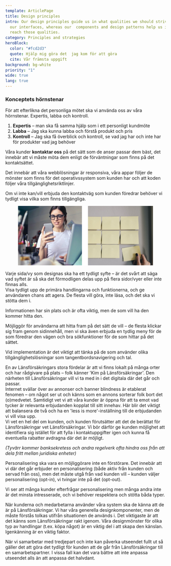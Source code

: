 ```yaml
---
template: ArticlePage
title: Design principles
intro: Our design principles guide us in what qualities we should strive for in
  our interfaces, whereas our  components and design patterns help us in how to
  reach those qualities.
category: Principles and strategies
heroBlock:
  color: "#fcd2d3"
  quote: Hjälp mig göra det  jag kom för att göra
  cite: Vår främsta uppgift
background: bg-white
priority: "1"
wide: true
lang: true
---
```

### Konceptets hörnstenar

För att efterlikna det personliga mötet ska vi använda oss av våra hörnstenar. Expertis, labba och kontroll.

1. **Expertis** – man ska få samma hjälp som i ett personligt kundmöte
2. **Labba** – Jag ska kunna labba och förstå produkt och pris
3. **Kontroll** – Jag ska få överblick och kontroll, se vad jag har och inte har för produkter vad jag behöver

<section>
<Collapse title="Upplevelsen är utformad för denna kanal"><div class="content">Våra kunder <strong>kontaktar oss</strong> på det sätt som de anser passar dem bäst, det innebär att vi måste möta dem enligt de förväntningar som finns på det kontaktsättet. 

Det innebär att våra webblösningar är responsiva, våra appar följer de mönster som finns för det operativssystem som kunden har och att koden följer våra tillgänglighetsriktlinjer.

Om vi inte kan/vill erbjuda den kontaktväg som kunden föredrar behöver vi tydligt visa vilka som finns tillgängliga.

<figure class="Image Image__border"><img src="/img/regularv2.jpg" srcset="/img/regularv2.jpg 2x" alt="alt"><figcaption><div class="Image__caption"></div></figcaption></figure></div></Collapse>
<Collapse title="Varje sida har ett primärt syfte"><div class="content">Varje sida/vy som designas ska ha ett tydligt syfte – är det svårt att säga vad syftet är så ska det förmodligen delas upp på flera sidor/vyer eller inte finnas alls.</div></Collapse>
<Collapse title="Handling och funktion före information"><div class="content">Visa tydligt upp de primära handlingarna och funktionerna, och ge användaren chans att agera. De flesta vill göra, inte läsa, och det ska vi stötta dem i.

Informationen har sin plats och är ofta viktig, men de som vill ha den kommer hitta den.</div></Collapse>
<Collapse title="Alla hittar rätt på olika sätt"><div class="content">Möjliggör för användarna att hitta fram på det sätt de vill – de flesta klickar sig fram genom sidinnehåll, men vi ska även erbjuda en tydlig meny för de som föredrar den vägen och bra sökfunktioner för de som hittar på det sättet.

Vid implementation är det viktigt att tänka på de som använder olika tillgänglighetslösningar som tangentbordsnavigering och tal.</div></Collapse>
<Collapse title="Styrkan i det personliga och lokala återspeglas i det digitala"><div class="content">En av Länsförsäkringars stora fördelar är att vi finns lokalt på många orter och har rådgivare på plats – folk känner 'Kim på Länsförsäkringar'. Den närheten till Länsförsäkringar vill vi ta med in i det digitala där det går och passar.</div></Collapse>
<Collapse title="Relevanta, men få, erbjudanden i en naturlig kontext"><div class="content">Internet svällar över av annonser och banner blindness är etablerat fenomen – om något ser ut och känns som en annons sorterar folk bort det (o)medvetet. Samtidigt vet vi att våra kunder är öppna för att ta emot vad tycker är relevanta erbjudanden kopplat till sitt innehav. Här blir det viktigt att balansera de två och ha en 'less is more'-inställning till de erbjudanden vi vill visa upp.</div></Collapse>
<Collapse title="Kunden möts utifrån det Länsförsäkringar vet, eller borde veta, om kunden"><div class="content">Vi vet en hel del om kunden, och kunden förutsätter att det de berättat för Länsförsäkringar vet Länsförsäkringar. Vi bör därför ge kunden möjlighet att identifiera sig istället för att fylla i kontaktuppgifter igen och kunna få eventuella rabatter avdragna där det är möjligt.

*(Tyvärr kommer banksekretess och andra regelverk ofta hindra oss från att dela fritt mellan juridiska enheter)*</div></Collapse>
<Collapse title="Personalisering är alltid kundens val"><div class="content">Personalisering ska vara en möjliggörare inte en förstörare. Det innebär att vi där det går erbjuder en personalisering (både aktiv från kunden och servad från oss), men det måste utgå från vad kunden vill – kunden väljer personalisering (opt-in), vi tvingar inte på det (opt-out).

Vi ser att många kunder efterfrågar personalisering men många andra inte är det minsta intresserade, och vi behöver respektera och stötta båda typer.</div></Collapse>
<Collapse title="Det ska kännas Länsförsäkringar"><div class="content">När kunderna och medarbetarna använder våra system ska de känna att de är på Länsförsäkringar. Vi har våra generella designkomponenter, men de måste förstås tolkas utifrån situationen de används i. Det viktigaste är att det känns som Länsförsäkringar rakt igenom. Våra designmönster för olika typ av handlingar (t.ex. köpa något) är en viktig del i att skapa den känslan. Igenkänning är en viktig faktor.

När vi samarbetar med tredjepart och inte kan påverka utseendet fullt ut så gäller det att göra det tydligt för kunden att de går från Länsförsäkringar till en samarbetspartner. I vissa fall kan det vara bättre att inte anpassa utseendet alls än att anpassa det halvdant.</div></Collapse>
</section>